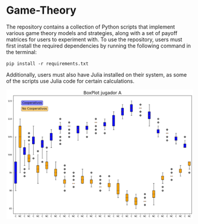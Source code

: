 # Game-Theory

The repository contains a collection of Python scripts that implement various game theory models and strategies, along with a set of payoff matrices for users to experiment with. To use the repository, users must first install the required dependencies by running the following command in the terminal: 

```
pip install -r requirements.txt
``` 

Additionally, users must also have Julia installed on their system, as some of the scripts use Julia code for certain calculations.

![Screenshot](Game-Theory/visualization/output.png)
